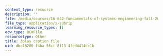 ```yaml
---
content_type: resource
description: ''
file: /media/courses/16-842-fundamentals-of-systems-engineering-fall-2015/dbc46280f4ba56cf8f134fed4414dc1b_v6eIvQ9wU1w.vtt
file_type: application/x-subrip
learning_resource_types: []
ocw_type: OCWFile
resourcetype: Other
title: 3play caption file
uid: dbc46280-f4ba-56cf-8f13-4fed4414dc1b
---
```

